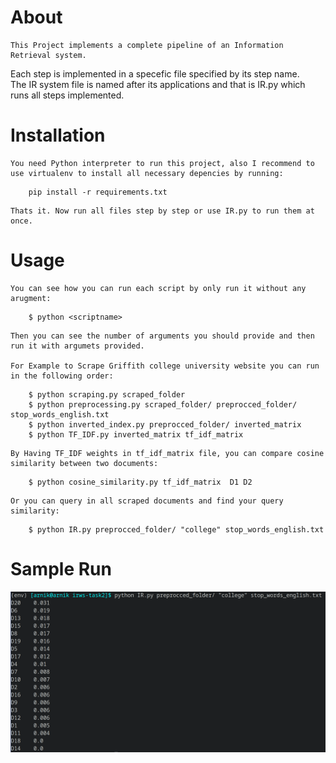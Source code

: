 # About  
    This Project implements a complete pipeline of an Information Retrieval system.  
  Each step is implemented in a specefic file specified by its step name.  
  The IR system file is named after its applications and that is IR.py which runs all steps implemented.  

# Installation  
    You need Python interpreter to run this project, also I recommend to use virtualenv to install all necessary depencies by running:
```
    pip install -r requirements.txt
```
    Thats it. Now run all files step by step or use IR.py to run them at once.  

# Usage  
    You can see how you can run each script by only run it without any arugment:
```
    $ python <scriptname>
```
    Then you can see the number of arguments you should provide and then run it with argumets provided.  

    For Example to Scrape Griffith college university website you can run in the following order:
```
    $ python scraping.py scraped_folder 
    $ python preprocessing.py scraped_folder/ preprocced_folder/ stop_words_english.txt 
    $ python inverted_index.py preprocced_folder/ inverted_matrix  
    $ python TF_IDF.py inverted_matrix tf_idf_matrix  
```  
    
    By Having TF_IDF weights in tf_idf_matrix file, you can compare cosine similarity between two documents:
```  
    $ python cosine_similarity.py tf_idf_matrix  D1 D2
```  
    
    Or you can query in all scraped documents and find your query similarity:  
```  
    $ python IR.py preprocced_folder/ "college" stop_words_english.txt  
```    
    

# Sample Run
![image placeholder](sample-run.png)